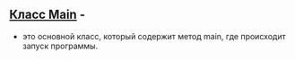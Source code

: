 ##  [Класс Main](https://github.com/SergeiSlobodchikov/GeoWithResearch/blob/HomeWork/src/Main.java) - 
- это основной класс, который содержит метод main, где происходит запуск программы.